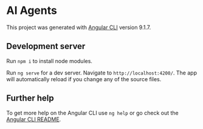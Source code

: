 # AI Agents

This project was generated with [Angular CLI](https://github.com/angular/angular-cli) version 9.1.7.

## Development server

Run `npm i` to install node modules.

Run `ng serve` for a dev server. Navigate to `http://localhost:4200/`. The app will automatically reload if you change any of the source files.

## Further help

To get more help on the Angular CLI use `ng help` or go check out the [Angular CLI README](https://github.com/angular/angular-cli/blob/master/README.md).
